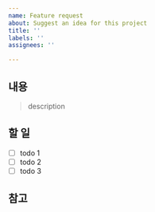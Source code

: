 ```yaml
---
name: Feature request
about: Suggest an idea for this project
title: ''
labels: ''
assignees: ''

---
```


## 내용

> description

## 할 일

- [ ] todo 1
- [ ] todo 2
- [ ] todo 3 

##  참고
